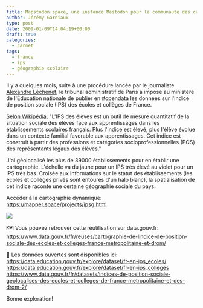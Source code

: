 ```yaml
---
title: Mapstodon.space, une instance Mastodon pour la communauté des cartographes
author: Jérémy Garniaux
type: post
date: 2009-01-09T14:04:19+00:00
draft: true
categories:
  - carnet
tags:
  - france
  - ips
  - géographie scolaire
---
```


Il y a quelques mois, suite à une procédure lancée par le journaliste [Alexandre Léchenet](https://mastodon.social/@alphoenix), le tribunal administratif de Paris a imposé au ministère de l'Éducation nationale de publier en #opendata les données sur l'indice de position sociale (IPS) des écoles et collèges de France.

[Selon Wikipédia](https://fr.wikipedia.org/wiki/Indice_de_position_sociale
), "L'IPS des élèves est un outil de mesure quantitatif de la situation sociale des élèves face aux apprentissages dans les établissements scolaires français. Plus l'indice est élevé, plus l'élève évolue dans un contexte familial favorable aux apprentissages. Cet indice est construit à partir des professions et catégories socioprofessionnelles (PCS) des représentants légaux des élèves."

J'ai géolocalisé les plus de 39000 établissements pour en établir une cartographie. L'échelle va du jaune pour un IPS très élevé au violet pour un IPS très bas. Croisée aux informations sur le statut des établissements (les écoles et collèges privés sont entourés d'un halo blanc), la spatialisation de cet indice raconte une certaine géographie sociale du pays.

Accéder à la cartographie dynamique: https://mapper.space/projects/ipsg.html

![](albums/ipsg/ipsg1.png)

🗺 Vous pouvez retrouver cette réutilisation sur data.gouv.fr:  
https://www.data.gouv.fr/fr/reuses/cartographie-de-lindice-de-position-sociale-des-ecoles-et-colleges-france-metropolitaine-et-drom/  

📄 Les données ouvertes sont disponibles ici:   
https://data.education.gouv.fr/explore/dataset/fr-en-ips_ecoles/  
https://data.education.gouv.fr/explore/dataset/fr-en-ips_colleges  
https://www.data.gouv.fr/fr/datasets/indices-de-position-sociale-geolocalises-des-ecoles-et-colleges-de-france-metropolitaine-et-des-drom-2/  

Bonne exploration!